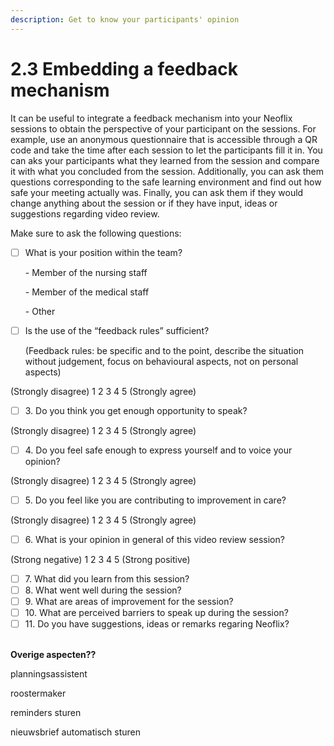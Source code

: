 ```yaml
---
description: Get to know your participants' opinion
---
```


# 2.3 Embedding a feedback mechanism

It can be useful to integrate a feedback mechanism into your Neoflix sessions to obtain the perspective of your participant on the sessions. For example, use an anonymous questionnaire that is accessible through a QR code and take the time after each session to let the participants fill it in. You can aks your participants what they learned from the session and compare it with what you concluded from the session. Additionally, you can ask them questions corresponding to the safe learning environment and find out how safe your meeting actually was. Finally, you can ask them if they would change anything about the session or if they have input, ideas or suggestions regarding video review. &#x20;

Make sure to ask the following questions:

*   [ ] What is your position within the team?

    \- Member of the nursing staff

    \- Member of the medical staff

    \- Other
*   [ ] Is the use of the “feedback rules” sufficient?

    (Feedback rules: be specific and to the point, describe the situation without judgement, focus on behavioural aspects, not on personal aspects)

(Strongly disagree) 1 2 3 4 5 (Strongly agree)

* [ ] 3\. Do you think you get enough opportunity to speak?

(Strongly disagree) 1 2 3 4 5 (Strongly agree)

* [ ] 4\. Do you feel safe enough to express yourself and to voice your opinion?

(Strongly disagree) 1 2 3 4 5 (Strongly agree)

* [ ] 5\. Do you feel like you are contributing to improvement in care?

(Strongly disagree) 1 2 3 4 5 (Strongly agree)

* [ ] 6\. What is your opinion in general of this video review session?

(Strong negative) 1 2 3 4 5 (Strong positive)

* [ ] 7\. What did you learn from this session?&#x20;
* [ ] 8\. What went well during the session?
* [ ] 9\. What are areas of improvement for the session?
* [ ] 10\. What are perceived barriers to speak up during the session?
* [ ] 11\. Do you have suggestions, ideas or remarks regaring Neoflix?

\
**Overige aspecten??**

planningsassistent

roostermaker

reminders sturen

nieuwsbrief automatisch sturen
